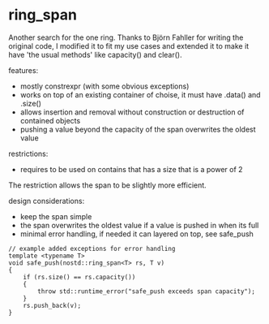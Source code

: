 # ring_span

Another search for the one ring.
Thanks to Björn Fahller for writing the original code, I modified it to fit my use cases and extended it to make it have 'the usual methods' like capacity() and clear().

features:

* mostly constrexpr (with some obvious exceptions)
* works on top of an existing container of choise, it must have .data() and .size()
* allows insertion and removal without construction or destruction of contained objects
* pushing a value beyond the capacity of the span overwrites the oldest value

restrictions:

* requires to be used on contains that has a size that is a power of 2

The restriction allows the span to be slightly more efficient.

design considerations:

* keep the span simple
* the span overwrites the oldest value if a value is pushed in when its full
* minimal error handling, if needed it can layered on top, see safe_push

```
// example added exceptions for error handling
template <typename T>
void safe_push(nostd::ring_span<T> rs, T v)
{
    if (rs.size() == rs.capacity())
    {
        throw std::runtime_error("safe_push exceeds span capacity");
    }
    rs.push_back(v);
}
```



